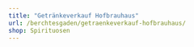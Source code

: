 ```yaml
---
title: "Getränkeverkauf Hofbrauhaus"
url: /berchtesgaden/getraenkeverkauf-hofbrauhaus/
shop: Spirituosen
---
```

